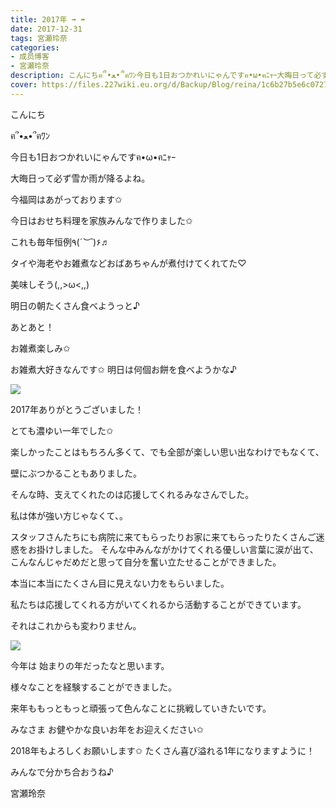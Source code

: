 ```yaml
---
title: 2017年 ➟ ➠
date: 2017-12-31
tags: 宮瀬玲奈
categories: 
- 成员博客
- 宮瀬玲奈
description: こんにちฅ՞•ﻌ•՞ฅﾜﾝ今日も1日おつかれいにゃんですฅ•ω•ฅﾆｬｰ大晦日って必ず雪か雨が降るよね。今福岡はあがっております✩今日はおせち料理を家族みん...
cover: https://files.227wiki.eu.org/d/Backup/Blog/reina/1c6b27b5e6c072710bc1b2cf5812a.jpg 
---
```



こんにち

ฅ՞•ﻌ•՞ฅﾜﾝ





今日も1日おつかれいにゃんですฅ•ω•ฅﾆｬｰ








大晦日って必ず雪か雨が降るよね。


今福岡はあがっております✩








今日はおせち料理を家族みんなで作りました✩

これも毎年恒例٩(*´︶`*)۶♬





タイや海老やお雑煮などおばあちゃんが煮付けてくれてた♡

美味しそう(,,>ω<,,)


明日の朝たくさん食べようっと♪





あとあと！

お雑煮楽しみ✩



お雑煮大好きなんです✩
明日は何個お餅を食べようかな♪










![](https://files.227wiki.eu.org/d/Backup/Blog/reina/1c6b27b5e6c072710bc1b2cf5812a.jpg)






2017年ありがとうございました！


とても濃ゆい一年でした✩



楽しかったことはもちろん多くて、でも全部が楽しい思い出なわけでもなくて、

壁にぶつかることもありました。



そんな時、支えてくれたのは応援してくれるみなさんでした。





私は体が強い方じゃなくて、。

スタッフさんたちにも病院に来てもらったりお家に来てもらったりたくさんご迷惑をお掛けしました。
そんな中みんながかけてくれる優しい言葉に涙が出て、こんなんじゃだめだと思って自分を奮い立たせることができました。







本当に本当にたくさん目に見えない力をもらいました。




私たちは応援してくれる方がいてくれるから活動することができています。


それはこれからも変わりません。










![](https://files.227wiki.eu.org/d/Backup/Blog/reina/1c6b27b5e6c072710bc1b2cf5812a-01.jpg)









今年は
始まりの年だったなと思います。

様々なことを経験することができました。


来年ももっともっと頑張って色んなことに挑戦していきたいです。








みなさま
お健やかな良いお年をお迎えください✩





2018年もよろしくお願いします✩
たくさん喜び溢れる1年になりますように！



みんなで分かち合おうね♪





宮瀬玲奈


